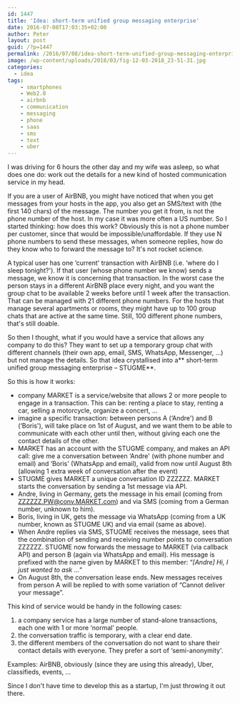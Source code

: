 ```yaml
---
id: 1447
title: 'Idea: short-term unified group messaging enterprise'
date: 2016-07-08T17:03:35+02:00
author: Peter
layout: post
guid: /?p=1447
permalink: /2016/07/08/idea-short-term-unified-group-messaging-enterprise/
image: /wp-content/uploads/2018/03/fig-12-03-2018_23-51-31.jpg
categories:
  - idea
tags:
    - smartphones
    - Web2.0
    - airbnb
    - communication
    - messaging
    - phone
    - saas
    - sms
    - text
    - uber
---
```

I was driving for 6 hours the other day and my wife was asleep, so what does one do: work out the details for a new kind of hosted communication service in my head.

If you are a user of AirBNB, you might have noticed that when you get messages from your hosts in the app, you also get an SMS/text with (the first 140 chars) of the message. The number you get it from, is not the phone number of the host. In my case it was more often a US number. So I started thinking: how does this work? Obviously this is not a phone number per customer, since that would be impossible/unaffordable. If they use N phone numbers to send these messages, when someone replies, how do they know who to forward the message to? It's not rocket science.

A typical user has one &#8216;current' transaction with AirBNB (i.e. &#8216;where do I sleep tonight?'). If that user (whose phone number we know) sends a message, we know it is concerning that transaction. In the worst case the person stays in a different AirBNB place every night, and you want the group chat to be available 2 weeks before until 1 week after the transaction. That can be managed with 21 different phone numbers. For the hosts that manage several apartments or rooms, they might have up to 100 group chats that are active at the same time. Still, 100 different phone numbers, that's still doable.

So then I thought, what if you would have a service that allows any company to do this? They want to set up a temporary group chat with different channels (their own app, email, SMS, WhatsApp, Messenger, &#8230;) but not manage the details. So that idea crystallised into a** short-term unified group messaging enterprise &#8211; STUGME**.

<!--more-->So this is how it works:

  * company MARKET is a service/website that allows 2 or more people to engage in a transaction. This can be: renting a place to stay, renting a car, selling a motorcycle, organize a concert, &#8230;
  * imagine a specific transaction: between persons A (&#8216;Andre') and B (&#8216;Boris'), will take place on 1st of August, and we want them to be able to communicate with each other until then, without giving each one the contact details of the other.
  * MARKET has an account with the STUGME company, and makes an API call: give me a conversation between &#8216;Andre' (with phone number and email) and &#8216;Boris' (WhatsApp and email), valid from now until August 8th (allowing 1 extra week of conversation after the event)
  * STUGME gives MARKET a unique conversation ID ZZZZZZ. MARKET starts the conversation by sending a 1st message via API.
  * Andre, living in Germany, gets the message in his email (coming from ZZZZZZ.PW@conv.MARKET.com) and via SMS (coming from a German number, unknown to him).
  * Boris, living in UK, gets the message via WhatsApp (coming from a UK number, known as STUGME UK) and via email (same as above).
  * When Andre replies via SMS, STUGME receives the message, sees that the combination of sending and receiving number points to conversation ZZZZZZ. STUGME now forwards the message to MARKET (via callback API) and person B (again via WhatsApp and email). His message is prefixed with the name given by MARKET to this member: &#8220;_[Andre] Hi, I just wanted to ask &#8230;_&#8220;
  * On August 8th, the conversation lease ends. New messages receives from person A will be replied to with some variation of &#8220;Cannot deliver your message&#8221;.

This kind of service would be handy in the following cases:

  1. a company service has a large number of stand-alone transactions, each one with 1 or more &#8216;normal' people.
  2. the conversation traffic is temporary, with a clear end date.
  3. the different members of the conversation do not want to share their contact details with everyone. They prefer a sort of &#8216;semi-anonymity'.

Examples: AirBNB, obviously (since they are using this already), Uber, classifieds, events, &#8230;

Since I don't have time to develop this as a startup, I'm just throwing it out there.
